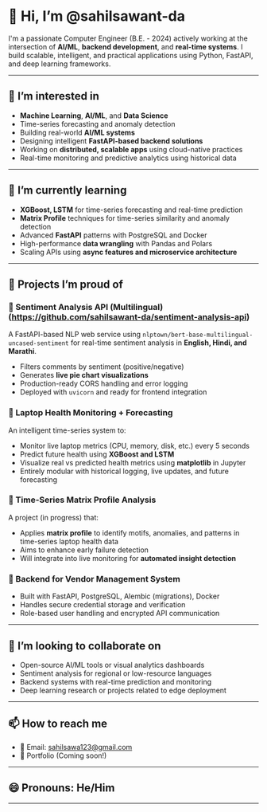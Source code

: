 # 👋 Hi, I’m @sahilsawant-da

I'm a passionate Computer Engineer (B.E. - 2024) actively working at the intersection of **AI/ML**, **backend development**, and **real-time systems**. I build scalable, intelligent, and practical applications using Python, FastAPI, and deep learning frameworks.

---

## 👀 I’m interested in
- **Machine Learning**, **AI/ML**, and **Data Science**
- Time-series forecasting and anomaly detection
- Building real-world **AI/ML systems**
- Designing intelligent **FastAPI-based backend solutions**
- Working on **distributed, scalable apps** using cloud-native practices
- Real-time monitoring and predictive analytics using historical data

---

## 🌱 I’m currently learning
- **XGBoost, LSTM** for time-series forecasting and real-time prediction
- **Matrix Profile** techniques for time-series similarity and anomaly detection
- Advanced **FastAPI** patterns with PostgreSQL and Docker
- High-performance **data wrangling** with Pandas and Polars
- Scaling APIs using **async features and microservice architecture**

---

## 💼 Projects I’m proud of
### 🔹 Sentiment Analysis API (Multilingual)(https://github.com/sahilsawant-da/sentiment-analysis-api)
A FastAPI-based NLP web service using `nlptown/bert-base-multilingual-uncased-sentiment` for real-time sentiment analysis in **English, Hindi, and Marathi**.
- Filters comments by sentiment (positive/negative)
- Generates **live pie chart visualizations**
- Production-ready CORS handling and error logging
- Deployed with `uvicorn` and ready for frontend integration

### 🔹 Laptop Health Monitoring + Forecasting
An intelligent time-series system to:
- Monitor live laptop metrics (CPU, memory, disk, etc.) every 5 seconds
- Predict future health using **XGBoost and LSTM**
- Visualize real vs predicted health metrics using **matplotlib** in Jupyter
- Entirely modular with historical logging, live updates, and future forecasting

### 🔹 Time-Series Matrix Profile Analysis
A project (in progress) that:
- Applies **matrix profile** to identify motifs, anomalies, and patterns in time-series laptop health data
- Aims to enhance early failure detection
- Will integrate into live monitoring for **automated insight detection**

### 🔹 Backend for Vendor Management System
- Built with FastAPI, PostgreSQL, Alembic (migrations), Docker
- Handles secure credential storage and verification
- Role-based user handling and encrypted API communication

---

## 💞️ I’m looking to collaborate on
- Open-source AI/ML tools or visual analytics dashboards
- Sentiment analysis for regional or low-resource languages
- Backend systems with real-time prediction and monitoring
- Deep learning research or projects related to edge deployment

---

## 📫 How to reach me
- 📧 Email: sahilsawa123@gmail.com
- 🧠 Portfolio (Coming soon!)

---

## 😄 Pronouns: He/Him

---

<!---
sahilsawant-da/sahilsawant-da is a ✨ special ✨ repository because its `README.md` (this file) appears on your GitHub profile.
You can click the Preview link to take a look at your changes.
--->
